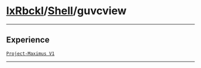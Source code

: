 # [lxRbckl](https://github.com/lxRbckl/lxRbckl/tree/main/README.md)/[Shell](https://github.com/lxRbckl/lxRbckl/tree/main/Shell)/guvcview

---

## Experience
[`Project-Maximus V1`](https://github.com/lxRbckl/Project-Maximus/blob/V1/README.md)

---
